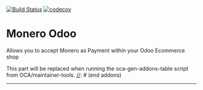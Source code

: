 [![Build Status](https://travis-ci.com/t-900-a/moneroodoo.svg?branch=master)](https://travis-ci.com/t-900-a/moneroodoo)
[![codecov](https://codecov.io/gh/t-900-a/moneroodoo/branch/master/graph/badge.svg)](https://codecov.io/gh/t-900-a/moneroodoo)

# Monero Odoo

Allows you to accept Monero as Payment within your Odoo Ecommerce shop

<!-- prettier-ignore-start -->
[//]: # (addons)
This part will be replaced when running the oca-gen-addons-table script from OCA/maintainer-tools.
[//]: # (end addons)
<!-- prettier-ignore-end -->

----
